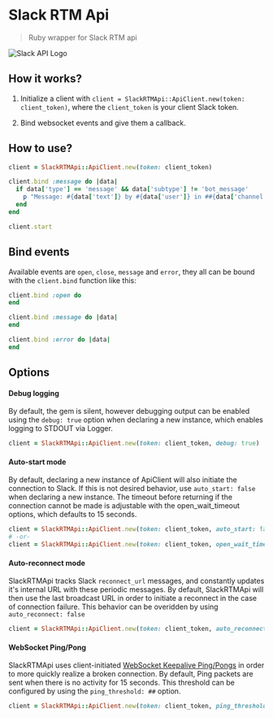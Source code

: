 # Slack RTM Api

> Ruby wrapper for Slack RTM api

![Slack API Logo](https://slack.global.ssl.fastly.net/66f9/img/slack_api_logo.png)

## How it works?

1. Initialize a client with `client = SlackRTMApi::ApiClient.new(token: client_token)`, where the `client_token` is your client Slack token.

2. Bind websocket events and give them a callback.

## How to use?

```rb
client = SlackRTMApi::ApiClient.new(token: client_token)

client.bind :message do |data|
  if data['type'] == 'message' && data['subtype'] != 'bot_message'
    p "Message: #{data['text']} by #{data['user']} in ##{data['channel']}"
  end
end

client.start

```

## Bind events

Available events are `open`, `close`, `message` and `error`, they all can be bound with the `client.bind` function like this:

```rb
client.bind :open do
end

```

```rb
client.bind :message do |data|
end

```

```rb
client.bind :error do |data|
end

```

## Options

#### Debug logging

By default, the gem is silent, however debugging output can be enabled using the `debug: true` option when declaring a new instance, which enables logging to STDOUT via Logger.

```rb
client = SlackRTMApi::ApiClient.new(token: client_token, debug: true)
```

#### Auto-start mode

By default, declaring a new instance of ApiClient will also initiate the connection to Slack.  If this is not desired behavior, use `auto_start: false` when declaring a new instance.  The timeout before returning if the connection cannot be made is adjustable with the open_wait_timeout options, which defaults to 15 seconds.

```rb
client = SlackRTMApi::ApiClient.new(token: client_token, auto_start: false)
# -or-
client = SlackRTMApi::ApiClient.new(token: client_token, open_wait_timeout: 5)
```

#### Auto-reconnect mode

SlackRTMApi tracks Slack `reconnect_url` messages, and constantly updates it's internal URL with these periodic messages.  By default, SlackRTMApi will then use the last broadcast URL in order to initiate a reconnect in the case of connection failure.  This behavior can be overidden by using `auto_reconnect: false`

```rb
client = SlackRTMApi::ApiClient.new(token: client_token, auto_reconnect: false)
```

#### WebSocket Ping/Pong

SlackRTMApi uses client-initiated [WebSocket Keepalive Ping/Pongs](https://tools.ietf.org/html/rfc6455#section-5.5.2) in order to more quickly realize a broken connection. By default, Ping packets are sent when there is no activity for 15 seconds.  This threshold can be configured by using the `ping_threshold: ##` option.

```rb
client = SlackRTMApi::ApiClient.new(token: client_token, ping_threshold: 600)
```
